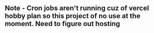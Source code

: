 ## Note - Cron jobs aren't running cuz of vercel hobby plan so this project of no use at the moment. Need to figure out hosting 